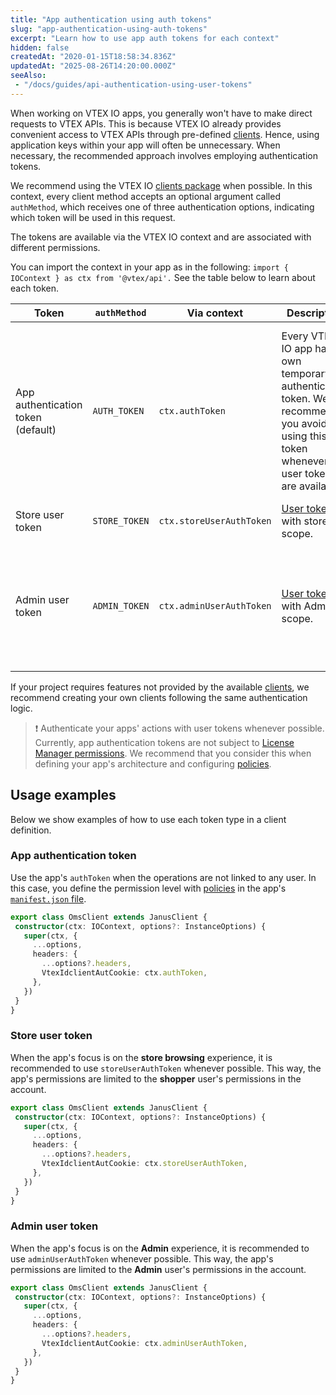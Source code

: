 ```yaml
---
title: "App authentication using auth tokens"
slug: "app-authentication-using-auth-tokens"
excerpt: "Learn how to use app auth tokens for each context"
hidden: false
createdAt: "2020-01-15T18:58:34.836Z"
updatedAt: "2025-08-26T14:20:00.000Z"
seeAlso:
 - "/docs/guides/api-authentication-using-user-tokens"
---
```


When working on VTEX IO apps, you generally won't have to make direct requests to VTEX APIs. This is because VTEX IO already provides convenient access to VTEX APIs through pre-defined [clients](https://developers.vtex.com/docs/guides/vtex-io-documentation-clients). Hence, using application keys within your app will often be unnecessary. When necessary, the recommended approach involves employing authentication tokens.

We recommend using the VTEX IO [clients package](https://github.com/vtex/io-clients) when possible. In this context, every client method accepts an optional argument called `authMethod`, which receives one of three authentication options, indicating which token will be used in this request.

The tokens are available via the VTEX IO context and are associated with different permissions.

You can import the context in your app as in the following: `import { IOContext } as ctx from '@vtex/api'.` See the table below to learn about each token.

| Token | `authMethod` | Via context | Description | Permissions |
|---|---|---|---|---|
| App authentication token (default) | `AUTH_TOKEN` | `ctx.authToken` | Every VTEX IO app has its own temporary authentication token. We recommend you avoid using this app token whenever user tokens are available. | Permissions declared in the  [policies](https://developers.vtex.com/docs/guides/vtex-io-documentation-policies) in your app's [manifest](https://developers.vtex.com/docs/guides/vtex-io-documentation-manifest). In this file, developers must declare precisely what actions are allowed for the app they are building. |
| Store user token | `STORE_TOKEN` | `ctx.storeUserAuthToken` | [User token](https://developers.vtex.com/docs/guides/api-authentication-using-user-tokens) with store scope. | Shopper permissions. |
| Admin user token | `ADMIN_TOKEN` | `ctx.adminUserAuthToken` | [User token](https://developers.vtex.com/docs/guides/api-authentication-using-user-tokens) with Admin scope. | Administrative permissions as defined by [License Manager roles](https://help.vtex.com/en/tutorial/roles--7HKK5Uau2H6wxE1rH5oRbc) associated with the logged in user. |

If your project requires features not provided by the available [clients](https://developers.vtex.com/docs/guides/vtex-io-documentation-clients), we recommend creating your own clients following the same authentication logic.

> ❗ Authenticate your apps' actions with user tokens whenever possible. Currently, app authentication tokens are not subject to [License Manager permissions](https://help.vtex.com/en/tutorial/roles--7HKK5Uau2H6wxE1rH5oRbc). We recommend that you consider this when defining your app's architecture and configuring [policies](https://developers.vtex.com/docs/guides/vtex-io-documentation-policies).

## Usage examples

Below we show examples of how to use each token type in a client definition.

### App authentication token

Use the app's `authToken` when the operations are not linked to any user. In this case, you define the permission level with [policies](https://developers.vtex.com/docs/guides/vtex-io-documentation-policies) in the app's [`manifest.json` file](https://developers.vtex.com/docs/guides/vtex-io-documentation-manifest).

```ts
export class OmsClient extends JanusClient {
 constructor(ctx: IOContext, options?: InstanceOptions) {
   super(ctx, {
     ...options,
     headers: {
       ...options?.headers,
       VtexIdclientAutCookie: ctx.authToken,
     },
   })
 }
}
```

### Store user token

When the app's focus is on the **store browsing** experience, it is recommended to use `storeUserAuthToken` whenever possible. This way, the app's permissions are limited to the **shopper** user's permissions in the account.

```ts
export class OmsClient extends JanusClient {
 constructor(ctx: IOContext, options?: InstanceOptions) {
   super(ctx, {
     ...options,
     headers: {
       ...options?.headers,
       VtexIdclientAutCookie: ctx.storeUserAuthToken,
     },
   })
 }
}
```

### Admin user token

When the app's focus is on the **Admin** experience, it is recommended to use `adminUserAuthToken` whenever possible. This way, the app's permissions are limited to the **Admin** user's permissions in the account.

```ts
export class OmsClient extends JanusClient {
 constructor(ctx: IOContext, options?: InstanceOptions) {
   super(ctx, {
     ...options,
     headers: {
       ...options?.headers,
       VtexIdclientAutCookie: ctx.adminUserAuthToken,
     },
   })
 }
}
```
